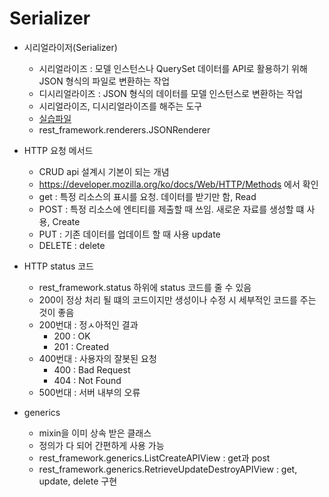 # Serializer

- 시리얼라이저(Serializer)
    - 시리얼라이즈 : 모델 인스턴스나 QuerySet 데이터를 API로 활용하기 위해 JSON 형식의 파일로 변환하는 작업
    - 디시리얼라이즈 : JSON 형식의 데이터를 모델 인스턴스로 변환하는 작업
    - 시리얼라이즈, 디시리얼라이즈를 해주는 도구
    - [실습파일](mysite/polls_api/serializers.py)
    - rest_framework.renderers.JSONRenderer 

- HTTP 요청 메서드
    - CRUD api 설계시 기본이 되는 개념
    - https://developer.mozilla.org/ko/docs/Web/HTTP/Methods 에서 확인
    - get : 특정 리소스의 표시를 요청. 데이터를 받기만 함, Read
    - POST : 특정 리소스에 엔티티를 제출할 때 쓰임. 새로운 자료를 생성할 떄 사용, Create
    - PUT : 기존 데이터를 업데이트 할 때 사용 update
    - DELETE : delete

- HTTP status 코드
    - rest_framework.status 하위에 status 코드를 줄 수 있음
    - 200이 정상 처리 될 떄의 코드이지만 생성이나 수정 시 세부적인 코드를 주는 것이 좋음
    - 200번대 : 정ㅅ아적인 결과
        - 200 : OK
        - 201 : Created
    - 400번대 : 사용자의 잘봇된 요청
        - 400 : Bad Request
        - 404 : Not Found
    - 500번대 : 서버 내부의 오류

- generics
    - mixin을 이미 상속 받은 클래스
    - 정의가 다 되어 간편하게 사용 가능 
    - rest_framework.generics.ListCreateAPIView : get과 post
    - rest_framework.generics.RetrieveUpdateDestroyAPIView : get, update, delete 구현
